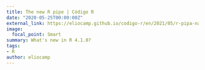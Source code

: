 ```yaml
---
title: The new R pipe | Código R
date: "2020-05-25T00:00:00Z"
external_link: https://eliocamp.github.io/codigo-r/en/2021/05/r-pipa-nativa/
image:
  focal_point: Smart
summary: What's new in R 4.1.0? 
tags:
- R
author: eliocamp
---
```

